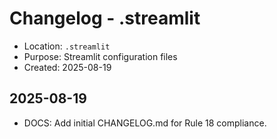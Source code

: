 # Changelog - .streamlit

- Location: `.streamlit`
- Purpose: Streamlit configuration files
- Created: 2025-08-19

## 2025-08-19
- DOCS: Add initial CHANGELOG.md for Rule 18 compliance.

